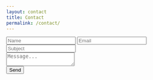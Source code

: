 ```yaml
---
layout: contact
title: Contact
permalink: /contact/
---
```


<form action="https://formspree.io/ryanfiller89@gmail.com" method="POST" class="contact">
    <div class="contact__row">
        <input class="contact__row--half" type="text" name="name" placeholder="Name">
        <input class="contact__row--half" type="email" name="_replyto" placeholder="Email">
    </div>
    <div class="contact__row">
        <input class="contact__row--full" type="text" name="_subject" placeholder="Subject" />
    </div>
    <div class="contact__row contact__row--flex">
        <textarea class="contact__row--full" type="text" name="_message"
            placeholder="Message..."
        ></textarea>
    </div>
    <input type="text" name="_gotcha" style="display:none" />
    <input type="hidden" name="_next" value="/contact-success" />
    <div class="contact__row">
        <input class="contact__row--full button" type="submit" value="Send" />
    </div>
</form>
